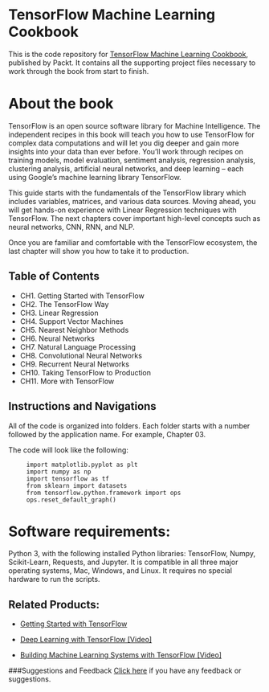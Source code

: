# TensorFlow Machine Learning Cookbook
This is the code repository for [TensorFlow Machine Learning Cookbook](https://www.packtpub.com/big-data-and-business-intelligence/tensorflow-machine-learning-cookbook?utm_source=github&utm_medium=repository&utm_content=9781786462169), published by Packt. It contains all the supporting project files necessary to work through the book from start to finish.

# About the book
TensorFlow is an open source software library for Machine Intelligence. The independent recipes in this book will teach you how to use TensorFlow for complex data computations and will let you dig deeper and gain more insights into your data than ever before. You’ll work through recipes on training models, model evaluation, sentiment analysis, regression analysis, clustering analysis, artificial neural networks, and deep learning – each using Google’s machine learning library TensorFlow.

This guide starts with the fundamentals of the TensorFlow library which includes variables, matrices, and various data sources. Moving ahead, you will get hands-on experience with Linear Regression techniques with TensorFlow. The next chapters cover important high-level concepts such as neural networks, CNN, RNN, and NLP.

Once you are familiar and comfortable with the TensorFlow ecosystem, the last chapter will show you how to take it to production.

## Table of Contents
- CH1.  Getting Started with TensorFlow
- CH2.  The TensorFlow Way
- CH3.  Linear Regression
- CH4.  Support Vector Machines
- CH5.  Nearest Neighbor Methods
- CH6.  Neural Networks
- CH7.  Natural Language Processing
- CH8.  Convolutional Neural Networks
- CH9.  Recurrent Neural Networks
- CH10. Taking TensorFlow to Production
- CH11. More with TensorFlow

## Instructions and Navigations
All of the code is organized into folders. Each folder starts with a number followed by the application name. For example, Chapter 03.

The code will look like the following:
          
         import matplotlib.pyplot as plt
         import numpy as np
         import tensorflow as tf
         from sklearn import datasets
         from tensorflow.python.framework import ops
         ops.reset_default_graph()

# Software requirements:
Python 3, with the following installed Python libraries: TensorFlow, Numpy, 
Scikit-Learn, Requests, and Jupyter. It is compatible in all three major operating 
systems, Mac, Windows, and Linux. It requires no special hardware to run the 
scripts. 

## Related Products:
* [Getting Started with TensorFlow](https://www.packtpub.com/big-data-and-business-intelligence/getting-started-tensorflow?utm_source=github&utm_medium=repository&utm_content=9781786468574)

* [Deep Learning with TensorFlow [Video]](https://www.packtpub.com/big-data-and-business-intelligence/deep-learning-tensorflow-video?utm_source=github&utm_medium=repository&utm_content=9781786464491)

* [Building Machine Learning Systems with TensorFlow [Video]](https://www.packtpub.com/big-data-and-business-intelligence/building-machine-learning-systems-tensorflow-video?utm_source=github&utm_medium=repository&utm_content=9781787281806)

###Suggestions and Feedback
[Click here](https://docs.google.com/forms/d/e/1FAIpQLSe5qwunkGf6PUvzPirPDtuy1Du5Rlzew23UBp2S-P3wB-GcwQ/viewform) if you have any feedback or suggestions.

